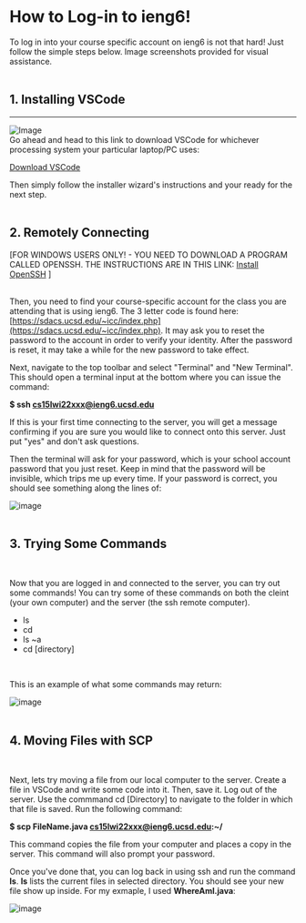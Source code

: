 # How to Log-in to ieng6!

To log in into your course specific account on ieng6 is not that hard! Just follow the simple steps below. Image screenshots provided for visual assistance.
<br/><br/>

## 1. Installing VSCode
---
![Image](https://myang25.github.io/cse15l-lab-reports/Install%20VSCode.png)
<br/>
Go ahead and head to this link to download VSCode for whichever processing system your particular laptop/PC uses:

[Download VSCode](https://code.visualstudio.com/download)

Then simply follow the installer wizard's instructions and your ready for the next step.
<br/><br/>

## 2. Remotely Connecting
[FOR WINDOWS USERS ONLY! - YOU NEED TO DOWNLOAD A PROGRAM CALLED OPENSSH. THE INSTRUCTIONS ARE IN THIS LINK: [Install OpenSSH](https://docs.microsoft.com/en-us/windows-server/administration/openssh/openssh_install_firstuse) ]
<br/><br/>

Then, you need to find your course-specific account for the class you are attending that is using ieng6. The 3 letter code is found here: [https://sdacs.ucsd.edu/~icc/index.php](https://sdacs.ucsd.edu/~icc/index.php). It may ask you to reset the password to the account in order to verify your identity. After the password is reset, it may take a while for the new password to take effect.
<br/>

Next, navigate to the top toolbar and select "Terminal" and "New Terminal". This should open a terminal input at the bottom where you can issue the command:

**$ ssh cs15lwi22xxx@ieng6.ucsd.edu**
<br/>

If this is your first time connecting to the server, you will get a message confirming if you are sure you would like to connect onto this server. Just put "yes" and don't ask questions.
<br/>

Then the terminal will ask for your password, which is your school account password that you just reset. Keep in mind that the password will be invisible, which trips me up every time. If your password is correct, you should see something along the lines of:
<br/>

![image](https://myang25.github.io/cse15l-lab-reports/Login%20ieng6.png)
<br/><br/>

## 3. Trying Some Commands
<br/>

Now that you are logged in and connected to the server, you can try out some commands! You can try some of these commands on both the cleint (your own computer) and the server (the ssh remote computer).

* ls
* cd
* ls ~a
* cd [directory]
<br/>

This is an example of what some commands may return:
<br/>

![image](https://myang25.github.io/cse15l-lab-reports/Trial-Commands.png)
<br/><br/>

## 4. Moving Files with SCP
<br/>

Next, lets try moving a file from our local computer to the server. Create a file in VSCode and write some code into it. Then, save it. Log out of the server. Use the commmand cd [Directory] to navigate to the folder in which that file is saved. Run the following command:

**$ scp FileName.java cs15lwi22xxx@ieng6.ucsd.edu:~/**

This command copies the file from your computer and places a copy in the server. This command will also prompt your password.

Once you've done that, you can log back in using ssh and run the command **ls**. **ls** lists the current files in selected directory. You should see your new file show up inside. For my exmaple, I used **WhereAmI.java**:

![image](https://myang25.github.io/cse15l-lab-reports/Moved%20File.png)
